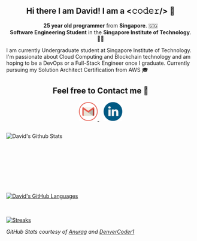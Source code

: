 <!--github banner-->

<!-- self introduction-->
<h2 align = 'center'> Hi there I am David! I am a <𝚌𝚘𝚍𝚎𝚛/> 👋</h2>
<p align='center'>
  <b>25 year old programmer</b> from <b>Singapore</b>. 🇸🇬 </br>
  <b>Software Engineering Student</b> in the <b> Singapore Institute of Technology</b>. 👨‍💻 </br>
</p>

I am currently Undergraduate student at Singapore Institute of Technology. I'm passionate about Cloud Computing and Blockchain technology and am hoping to be a DevOps or a Full-Stack Engineer once I graduate. Currently pursuing my Solution Architect Certification from AWS 🎓

<!-- Contact Section-->
<h2 align = 'center'> Feel free to Contact me 💬</h2>
<p align = 'center'>
    <a href = "mailto: alphonsekoh@gmail.com"><img height = "50" src= "https://github.com/alphonsekoh/alphonsekoh/blob/main/assets/gmail.png" alt = "Email">
    </a>&nbsp;&nbsp;
    <a href = "https://www.linkedin.com/in/koh-huan-yin/"><img height = "50" src ="https://github.com/alphonsekoh/alphonsekoh/blob/main/assets/linkedin.png" alt = "LinkedIn">
    </a>
<!--To add personal website for portfolio in the future-->
</p>


<!--Github stats API-->
<h2></h2>

<p>
  <a href="https://github.com/anuraghazra/github-readme-stats">
    <img align="left" height = "160" width = "450" src="https://github-readme-stats.vercel.app/api?username=alphonsekoh&show_icons=true&count_private=true&hide=issues,contribs&theme=prussian&hide_border=false" style="max-width:100%;height:auto;" alt="David's Github Stats" />
  </a>

<a href="https://github.com/anuraghazra/github-readme-stats">
<img height="160" width="288" alt="David's GitHub Languages" src="https://github-readme-stats.vercel.app/api/top-langs/?username=alphonsekoh&theme=prussian&layout=compact" /> 
</a>
</p>
</br>
<p>
  <a href="https://github.com/DenverCoder1/github-readme-streak-stats">
    <img align ="center" height = "160" width = "425" src="https://github-readme-streak-stats.herokuapp.com/?user=alphonsekoh&theme=prussian&hide_border=false" style="max-width:100%;height:auto;" alt="Streaks" />
  </a>
</p>

<p align='left'>
  <i>GitHub Stats courtesy of <a href="https://github.com/anuraghazra/github-readme-stats">Anurag</a> and <a href ="https://github.com/DenverCoder1/github-readme-streak-stats">DenverCoder1</a></i>
</p>


